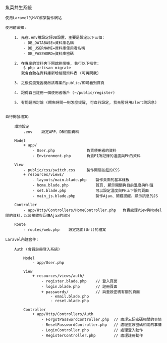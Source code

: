 魚菜共生系統
    
    使用Laravel的MVC框架製作網站

    使用前須知:
        
        1. 先在.env檔設定好DB設置，主要是設定以下三個:
            - DB_DATABASE=資料庫名稱
            - DB_USERNAME=資料庫使用者名稱
            - DB_PASSWORD=資料庫密碼

        2. 在專案的資料夾下開啟終端機, 執行以下指令:
            $ php artisan migrate
           就會自動在資料庫新增相關資料表 (可再問我)

        3. 之後從瀏覽器開啟該專案的public/即可看到首頁

        4. 記得自己註冊一個使用者帳戶 (~/public/register)

        5. 有問題再討論 (餵魚時間一到怎麼提醒, 可自行設定, 我先暫時用alert跳訊息)
           

    自行開發檔案:

        環境設定
            .env    設定APP、DB相關資料

        Model
            + app/
                - User.php              負責使用者的資料
                - Environment.php       負責PI所記錄的溫度與PH的資料

        View
            - public/css/switch.css     製作開關按鈕的CSS
            + resources/views/
                - layouts/main.blade.php    製作頁面的基本樣板
                - home.blade.php            首頁, 顯示開關與目前溫度與PH值
                - set.blade.php             可以設定溫度與PH上下限的頁面
                - main_js.blade.php         製作Ajax、鬧鐘提醒、顯示訊息的JS

        Controller
            - app/Http/Controllers/HomeController.php   負責處理View與Model間的資料，以及接收與回傳Ajax的部分

        Route
            - routes/web.php    設定路由(Url)的檔案

    Laravel內建套件:

        Auth (會員註冊登入系統)

            Model
                - app/User.php

            View
                + resources/views/auth/
                    - register.blade.php    // 登入頁面
                    - login.blade.php       // 註冊頁面
                    + passwords/            // 與重設密碼有關的頁面
                        - email.blade.php
                        - reset.blade.php

            Controller
                + app/Http/Controllers/Auth
                    - ForgotPasswordController.php  // 處理忘記密碼相關的事情
                    - ResetPasswordController.php   // 處理重設密碼相關的事情
                    - LoginController.php           // 處理登入動作
                    - RegisterController.php        // 處理註冊動作